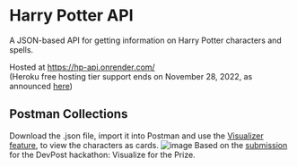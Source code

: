 # Harry Potter API

A JSON-based API for getting information on Harry Potter characters and spells. 

Hosted at https://hp-api.onrender.com/  
(Heroku free hosting tier support ends on November 28, 2022, as announced [here](https://devcenter.heroku.com/changelog-items/2461))

## Postman Collections
Download the .json file, import it  into Postman and use the [Visualizer feature](https://learning.postman.com/docs/sending-requests/visualizer/#viewing-visualizations), to view the characters as cards.
![image](https://challengepost-s3-challengepost.netdna-ssl.com/photos/production/software_photos/001/604/818/datas/original.jpg)
Based on the [submission](https://devpost.com/software/postman-visualization-harry-potter-api) for the DevPost hackathon: Visualize for the Prize.
